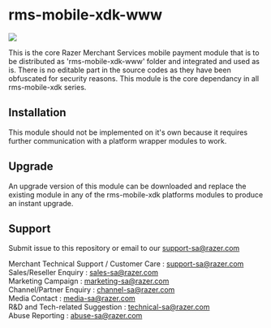 <!--
# license: Copyright © 2011-2019 MOLPay Sdn Bhd. All Rights Reserved. 
-->

# rms-mobile-xdk-www

<img src="https://user-images.githubusercontent.com/38641542/74424311-a9d64000-4e8c-11ea-8d80-d811cfe66972.jpg">

This is the core Razer Merchant Services mobile payment module that is to be distributed as 'rms-mobile-xdk-www' folder
and integrated and used as is. There is no editable part in the source codes as they have been obfuscated
for security reasons. This module is the core dependancy in all rms-mobile-xdk series.

## Installation

This module should not be implemented on it's own because it requires further communication with a platform
wrapper modules to work.

## Upgrade

An upgrade version of this module can be downloaded and replace the existing module in any of the rms-mobile-xdk
platforms modules to produce an instant upgrade.

## Support

Submit issue to this repository or email to our support-sa@razer.com

Merchant Technical Support / Customer Care : support-sa@razer.com<br>
Sales/Reseller Enquiry : sales-sa@razer.com<br>
Marketing Campaign : marketing-sa@razer.com<br>
Channel/Partner Enquiry : channel-sa@razer.com<br>
Media Contact : media-sa@razer.com<br>
R&D and Tech-related Suggestion : technical-sa@razer.com<br>
Abuse Reporting : abuse-sa@razer.com
